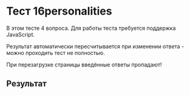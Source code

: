 # Тест 16personalities 

В этом тесте 4 вопроса. Для работы теста требуется поддержка JavaScript.

Результат автоматически пересчитывается при изменении ответа - можно проходить тест не полностью.

При перезагрузке страницы введённые ответы пропадают!

<div id="test_contents">
</div>

## Результат

<div id="res">
</div>

<script src="jquery.js"></script>
<script src="test.js"></script>
<script src="16p.js"></script>
